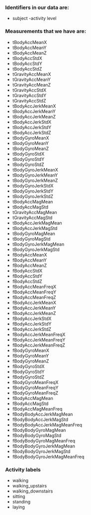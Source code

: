 ### Identifiers in our data are:

- subject
-activity level

### Measurements that we have are:

- tBodyAccMeanX 
- tBodyAccMeanY 
- tBodyAccMeanZ 
- tBodyAccStdX 
- tBodyAccStdY 
- tBodyAccStdZ 
- tGravityAccMeanX 
- tGravityAccMeanY 
- tGravityAccMeanZ 
- tGravityAccStdX 
- tGravityAccStdY 
- tGravityAccStdZ 
- tBodyAccJerkMeanX 
- tBodyAccJerkMeanY 
- tBodyAccJerkMeanZ 
- tBodyAccJerkStdX 
- tBodyAccJerkStdY 
- tBodyAccJerkStdZ 
- tBodyGyroMeanX 
- tBodyGyroMeanY 
- tBodyGyroMeanZ 
- tBodyGyroStdX 
- tBodyGyroStdY 
- tBodyGyroStdZ 
- tBodyGyroJerkMeanX 
- tBodyGyroJerkMeanY 
- tBodyGyroJerkMeanZ 
- tBodyGyroJerkStdX 
- tBodyGyroJerkStdY 
- tBodyGyroJerkStdZ 
- tBodyAccMagMean 
- tBodyAccMagStd 
- tGravityAccMagMean 
- tGravityAccMagStd 
- tBodyAccJerkMagMean 
- tBodyAccJerkMagStd 
- tBodyGyroMagMean 
- tBodyGyroMagStd 
- tBodyGyroJerkMagMean 
- tBodyGyroJerkMagStd 
- fBodyAccMeanX 
- fBodyAccMeanY 
- fBodyAccMeanZ 
- fBodyAccStdX 
- fBodyAccStdY 
- fBodyAccStdZ 
- fBodyAccMeanFreqX 
- fBodyAccMeanFreqY 
- fBodyAccMeanFreqZ 
- fBodyAccJerkMeanX 
- fBodyAccJerkMeanY 
- fBodyAccJerkMeanZ 
- fBodyAccJerkStdX 
- fBodyAccJerkStdY 
- fBodyAccJerkStdZ 
- fBodyAccJerkMeanFreqX 
- fBodyAccJerkMeanFreqY 
- fBodyAccJerkMeanFreqZ 
- fBodyGyroMeanX 
- fBodyGyroMeanY 
- fBodyGyroMeanZ 
- fBodyGyroStdX 
- fBodyGyroStdY 
- fBodyGyroStdZ 
- fBodyGyroMeanFreqX 
- fBodyGyroMeanFreqY 
- fBodyGyroMeanFreqZ 
- fBodyAccMagMean 
- fBodyAccMagStd 
- fBodyAccMagMeanFreq 
- fBodyBodyAccJerkMagMean 
- fBodyBodyAccJerkMagStd 
- fBodyBodyAccJerkMagMeanFreq 
- fBodyBodyGyroMagMean 
- fBodyBodyGyroMagStd 
- fBodyBodyGyroMagMeanFreq 
- fBodyBodyGyroJerkMagMean 
- fBodyBodyGyroJerkMagStd 
- fBodyBodyGyroJerkMagMeanFreq


### Activity labels

- walking
- walking_upstairs
- walking_downstairs
- sitting
- standing
- laying

